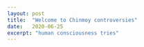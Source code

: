 ```yaml
---
layout: post
title:  "Welcome to Chinmoy controversies"
date:   2020-06-25
excerpt: "human consciousness tries"
---
```

